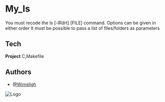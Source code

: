 
# My_ls

You must recode the ls [-lRdrt] [FILE] command. Options can be given in either order It must be possible to pass a list of files/folders as parameters

## Tech

**Project** C,Makefile



## Authors

- [@Wimsligh](https://www.github.com/Wimsligh)


![Logo](https://cdn.pvs-studio.com/media/docx/blog/0944_DebugOutputOnMicrocontrollers/image1_thm__-x-.png)

